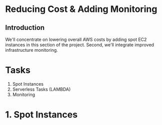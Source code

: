 # Reducing Cost & Adding Monitoring

## Introduction

We'll concentrate on lowering overall AWS costs by adding spot EC2 instances in this section of the project. 
Second, we'll integrate improved infrastructure monitoring.

# Tasks
1. Spot Instances
2. Serverless Tasks (LAMBDA)
3. Monitoring

# 1. Spot Instances

